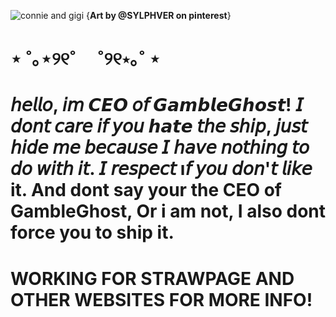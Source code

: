 



 



![connie and gigi](https://github.com/user-attachments/assets/3c1cf222-9342-4eb7-95d6-773f16e9b7b1)
{**Art by @SYLPHVER on pinterest**}


 
  #  ⋆ ˚｡⋆୨୧˚   　˚୨୧⋆｡˚ ⋆ 

# **𝘩𝘦𝘭𝘭𝘰, 𝘪𝘮 𝘾𝙀𝙊 𝘰𝘧 𝙂𝙖𝙢𝙗𝙡𝙚𝙂𝙝𝙤𝙨𝙩! 𝘐 𝘥𝘰𝘯𝘵 𝘤𝘢𝘳𝘦 𝘪𝘧 𝘺𝘰𝘶 𝙝𝙖𝙩𝙚 𝘵𝘩𝘦 𝘴𝘩𝘪𝘱, 𝘫𝘶𝘴𝘵 𝘩𝘪𝘥𝘦 𝘮𝘦 𝘣𝘦𝘤𝘢𝘶𝘴𝘦 𝘐 𝘩𝘢𝘷𝘦 *𝘯𝘰𝘵𝘩𝘪𝘯𝘨* 𝘵𝘰 𝘥𝘰 𝘸𝘪𝘵𝘩 𝘪𝘵. 𝘐 𝘳𝘦𝘴𝘱𝘦𝘤𝘵 ı𝘧 𝘺𝘰𝘶 𝘥𝘰𝘯'𝘵 𝘭𝘪𝘬𝘦 it. And dont say your the CEO of GambleGhost, Or i am not, I also dont force you to ship it.**


# WORKING FOR STRAWPAGE AND OTHER WEBSITES FOR MORE INFO! 


